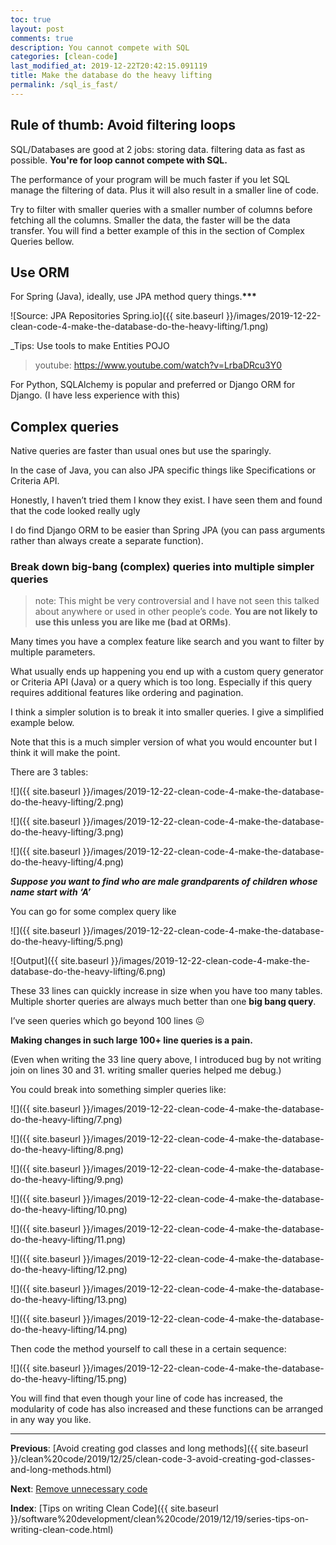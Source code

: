 ```yaml
---
toc: true
layout: post
comments: true
description: You cannot compete with SQL
categories: [clean-code]
last_modified_at: 2019-12-22T20:42:15.091119
title: Make the database do the heavy lifting
permalink: /sql_is_fast/
---
```


## Rule of thumb: Avoid filtering loops

SQL/Databases are good at 2 jobs: storing data. filtering data as fast as possible. **You're for loop cannot compete with SQL.**

The performance of your program will be much faster if you let SQL manage the filtering of data. Plus it will also result in a smaller line of code.

Try to filter with smaller queries with a smaller number of columns before fetching all the columns. Smaller the data, the faster will be the data transfer. You will find a better example of this in the section of Complex Queries bellow.

## **Use ORM**

For Spring (Java), ideally, use JPA method query things.**\*\*\***

![Source: JPA Repositories Spring.io]({{ site.baseurl }}/images/2019-12-22-clean-code-4-make-the-database-do-the-heavy-lifting/1.png)

_Tips: Use tools to make Entities POJO

> youtube: https://www.youtube.com/watch?v=LrbaDRcu3Y0

For Python, SQLAlchemy is popular and preferred or Django ORM for Django. (I have less experience with this)

## Complex queries

Native queries are faster than usual ones but use the sparingly.

In the case of Java, you can also JPA specific things like Specifications or Criteria API.

Honestly, I haven’t tried them I know they exist. I have seen them and found that the code looked really ugly

I do find Django ORM to be easier than Spring JPA (you can pass arguments rather than always create a separate function).

### Break down big-bang (complex) queries into multiple simpler queries

> note: This might be very controversial and I have not seen this talked about anywhere or used in other people’s code. **You are not likely to use this unless you are like me (bad at ORMs)**.

Many times you have a complex feature like search and you want to filter by multiple parameters.

What usually ends up happening you end up with a custom query generator or Criteria API (Java) or a query which is too long. Especially if this query requires additional features like ordering and pagination.

I think a simpler solution is to break it into smaller queries. I give a simplified example below.

Note that this is a much simpler version of what you would encounter but I think it will make the point.

There are 3 tables:

![]({{ site.baseurl }}/images/2019-12-22-clean-code-4-make-the-database-do-the-heavy-lifting/2.png)

![]({{ site.baseurl }}/images/2019-12-22-clean-code-4-make-the-database-do-the-heavy-lifting/3.png)

![]({{ site.baseurl }}/images/2019-12-22-clean-code-4-make-the-database-do-the-heavy-lifting/4.png)

**_Suppose you want to find who are male grandparents of children whose name start with ‘A’_**

You can go for some complex query like

![]({{ site.baseurl }}/images/2019-12-22-clean-code-4-make-the-database-do-the-heavy-lifting/5.png)

![Output]({{ site.baseurl }}/images/2019-12-22-clean-code-4-make-the-database-do-the-heavy-lifting/6.png)

These 33 lines can quickly increase in size when you have too many tables. Multiple shorter queries are always much better than one **big bang query**.

I’ve seen queries which go beyond 100 lines 😖

**Making changes in such large 100+ line queries is a pain.**

(Even when writing the 33 line query above, I introduced bug by not writing join on lines 30 and 31. writing smaller queries helped me debug.)

You could break into something simpler queries like:

![]({{ site.baseurl }}/images/2019-12-22-clean-code-4-make-the-database-do-the-heavy-lifting/7.png)

![]({{ site.baseurl }}/images/2019-12-22-clean-code-4-make-the-database-do-the-heavy-lifting/8.png)

![]({{ site.baseurl }}/images/2019-12-22-clean-code-4-make-the-database-do-the-heavy-lifting/9.png)

![]({{ site.baseurl }}/images/2019-12-22-clean-code-4-make-the-database-do-the-heavy-lifting/10.png)

![]({{ site.baseurl }}/images/2019-12-22-clean-code-4-make-the-database-do-the-heavy-lifting/11.png)

![]({{ site.baseurl }}/images/2019-12-22-clean-code-4-make-the-database-do-the-heavy-lifting/12.png)

![]({{ site.baseurl }}/images/2019-12-22-clean-code-4-make-the-database-do-the-heavy-lifting/13.png)

![]({{ site.baseurl }}/images/2019-12-22-clean-code-4-make-the-database-do-the-heavy-lifting/14.png)

Then code the method yourself to call these in a certain sequence:

![]({{ site.baseurl }}/images/2019-12-22-clean-code-4-make-the-database-do-the-heavy-lifting/15.png)

You will find that even though your line of code has increased, the modularity of code has also increased and these functions can be arranged in any way you like.

---

**Previous**: [Avoid creating god classes and long methods]({{ site.baseurl }}/clean%20code/2019/12/25/clean-code-3-avoid-creating-god-classes-and-long-methods.html)

**Next**: [Remove unnecessary code](https://medium.com/p/c477707e5be1)

**Index**: [Tips on writing Clean Code]({{ site.baseurl }}/software%20development/clean%20code/2019/12/19/series-tips-on-writing-clean-code.html)